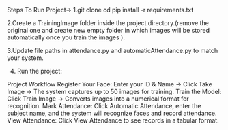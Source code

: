 Steps To Run Project->
1.git clone <repo-link>
cd <project-folder>
pip install -r requirements.txt

2.Create a TrainingImage folder inside the project directory.(remove the original one and create new empty folder in which images will be stored automatically once you train the images ).

3.Update file paths in attendance.py and automaticAttendance.py to match your system.

4. Run the project:
   
Project Workflow
Register Your Face: Enter your ID & Name → Click Take Image → The system captures up to 50 images for training.
Train the Model: Click Train Image → Converts images into a numerical format for recognition.
Mark Attendance: Click Automatic Attendance, enter the subject name, and the system will recognize faces and record attendance.
View Attendance: Click View Attendance to see records in a tabular format.
